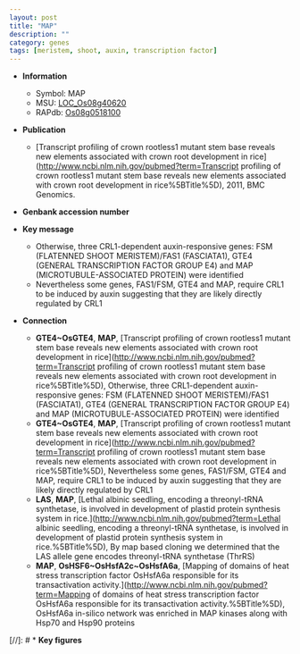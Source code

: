 ```yaml
---
layout: post
title: "MAP"
description: ""
category: genes
tags: [meristem, shoot, auxin, transcription factor]
---
```


* **Information**  
    + Symbol: MAP  
    + MSU: [LOC_Os08g40620](http://rice.plantbiology.msu.edu/cgi-bin/ORF_infopage.cgi?orf=LOC_Os08g40620)  
    + RAPdb: [Os08g0518100](http://rapdb.dna.affrc.go.jp/viewer/gbrowse_details/irgsp1?name=Os08g0518100)  

* **Publication**  
    + [Transcript profiling of crown rootless1 mutant stem base reveals new elements associated with crown root development in rice](http://www.ncbi.nlm.nih.gov/pubmed?term=Transcript profiling of crown rootless1 mutant stem base reveals new elements associated with crown root development in rice%5BTitle%5D), 2011, BMC Genomics.

* **Genbank accession number**  

* **Key message**  
    + Otherwise, three CRL1-dependent auxin-responsive genes: FSM (FLATENNED SHOOT MERISTEM)/FAS1 (FASCIATA1), GTE4 (GENERAL TRANSCRIPTION FACTOR GROUP E4) and MAP (MICROTUBULE-ASSOCIATED PROTEIN) were identified
    + Nevertheless some genes, FAS1/FSM, GTE4 and MAP, require CRL1 to be induced by auxin suggesting that they are likely directly regulated by CRL1

* **Connection**  
    + __GTE4~OsGTE4__, __MAP__, [Transcript profiling of crown rootless1 mutant stem base reveals new elements associated with crown root development in rice](http://www.ncbi.nlm.nih.gov/pubmed?term=Transcript profiling of crown rootless1 mutant stem base reveals new elements associated with crown root development in rice%5BTitle%5D), Otherwise, three CRL1-dependent auxin-responsive genes: FSM (FLATENNED SHOOT MERISTEM)/FAS1 (FASCIATA1), GTE4 (GENERAL TRANSCRIPTION FACTOR GROUP E4) and MAP (MICROTUBULE-ASSOCIATED PROTEIN) were identified
    + __GTE4~OsGTE4__, __MAP__, [Transcript profiling of crown rootless1 mutant stem base reveals new elements associated with crown root development in rice](http://www.ncbi.nlm.nih.gov/pubmed?term=Transcript profiling of crown rootless1 mutant stem base reveals new elements associated with crown root development in rice%5BTitle%5D), Nevertheless some genes, FAS1/FSM, GTE4 and MAP, require CRL1 to be induced by auxin suggesting that they are likely directly regulated by CRL1
    + __LAS__, __MAP__, [Lethal albinic seedling, encoding a threonyl-tRNA synthetase, is involved in development of plastid protein synthesis system in rice.](http://www.ncbi.nlm.nih.gov/pubmed?term=Lethal albinic seedling, encoding a threonyl-tRNA synthetase, is involved in development of plastid protein synthesis system in rice.%5BTitle%5D),  By map based cloning we determined that the LAS allele gene encodes threonyl-tRNA synthetase (ThrRS)
    + __MAP__, __OsHSF6~OsHsfA2c~OsHsfA6a__, [Mapping of domains of heat stress transcription factor OsHsfA6a responsible for its transactivation activity.](http://www.ncbi.nlm.nih.gov/pubmed?term=Mapping of domains of heat stress transcription factor OsHsfA6a responsible for its transactivation activity.%5BTitle%5D),  OsHsfA6a in-silico network was enriched in MAP kinases along with Hsp70 and Hsp90 proteins

[//]: # * **Key figures**  


